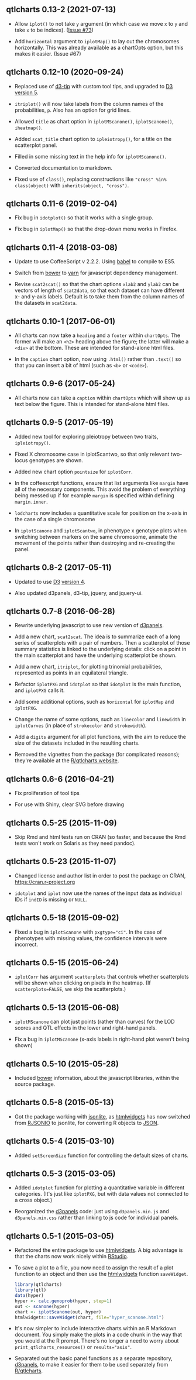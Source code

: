 ## qtlcharts 0.13-2 (2021-07-13)

- Allow `iplot()` to not take `y` argument (in which case we move `x`
  to `y` and take `x` to be indices). ([Issue #73](https://github.com/kbroman/qtlcharts/issues/73))

- Add `horizontal` argument to `iplotMap()` to lay out the chromosomes
  horizontally. This was already available as a chartOpts option, but
  this makes it easier. (Issue #67)


## qtlcharts 0.12-10 (2020-09-24)

- Replaced use of [d3-tip](https://github.com/Caged/d3-tip) with
  custom tool tips, and upgraded to [D3 version 5](https://d3js.org).

- `itriplot()` will now take labels from the column names of the
  probabilities, `p`. Also has an option for grid lines.

- Allowed `title` as chart option in `iplotMScanone()`,
  `iplotScanone()`, `iheatmap()`.

- Added `scat_title` chart option to `ipleiotropy()`, for a title on the
  scatterplot panel.

- Filled in some missing text in the help info for `iplotMScanone()`.

- Converted documentation to markdown.

- Fixed use of `class()`, replacing constructions like `"cross" %in% class(object)`
  with `inherits(object, "cross")`.


## qtlcharts 0.11-6 (2019-02-04)

- Fix bug in `idotplot()` so that it works with a single group.

- Fix bug in `iplotMap()` so that the drop-down menu works in Firefox.


## qtlcharts 0.11-4 (2018-03-08)

- Update to use CoffeeScript v 2.2.2. Using
  [babel](https://babeljs.io) to compile to ES5.

- Switch from [bower](https://bower.io) to
  [yarn](https://classic.yarnpkg.com/en/) for javascript dependency
  management.

- Revise `scat2scat()` so that the chart options `xlab2` and `ylab2`
  can be vectors of length of `scat2data`, so that each dataset can
  have different x- and y-axis labels. Default is to take them from
  the column names of the datasets in `scat2data`.


## qtlcharts 0.10-1 (2017-06-01)

- All charts can now take a `heading` and a `footer` within
  `chartOpts`. The former will make an `<h2>` heading above the
  figure; the latter will make a `<div>` at the bottom. These are
  intended for stand-alone html files.

- In the `caption` chart option, now using `.html()` rather than
  `.text()` so that you can insert a bit of html (such as `<b>` or
  `<code>`).


## qtlcharts 0.9-6 (2017-05-24)

- All charts now can take a `caption` within `chartOpts` which will
  show up as text below the figure. This is intended for stand-alone
  html files.


## qtlcharts 0.9-5 (2017-05-19)

- Added new tool for exploring pleiotropy between two traits,
  `ipleiotropy()`.

- Fixed X chromosome case in iplotScantwo, so that only relevant
  two-locus genotypes are shown.

- Added new chart option `pointsize` for `iplotCorr`.

- In the coffeescript functions, ensure that list arguments like
  `margin` have all of the necessary components. This avoid the
  problem of everything being messed up if for example `margin` is
  specified within defining `margin.inner`.

- `lodcharts` now includes a quantitative scale for position on the
  x-axis in the case of a single chromosome

- In `iplotScanone` and `iplotScantwo`, in phenotype x genotype plots
  when switching between markers on the same chromosome, animate the
  movement of the points rather than destroying and re-creating the
  panel.


## qtlcharts 0.8-2 (2017-05-11)

- Updated to use [D3](https://d3js.org)
  [version 4](https://github.com/d3/d3/blob/master/API.md).

- Also updated d3panels, d3-tip, jquery, and jquery-ui.


## qtlcharts 0.7-8 (2016-06-28)

- Rewrite underlying javascript to use new version of
  [d3panels](https://kbroman.org/d3panels/).

- Add a new chart, `scat2scat`. The idea is to summarize each of a
  long series of scatterplots with a pair of numbers. Then a
  scatterplot of those summary statistics is linked to the underlying
  details: click on a point in the main scatterplot and have the
  underlying scatterplot be shown.

- Add a new chart, `itriplot`, for plotting trinomial probabilities,
  represented as points in an equilateral triangle.

- Refactor `iplotPXG` and `idotplot` so that `idotplot` is the main
  function, and `iplotPXG` calls it.

- Add some additional options, such as `horizontal` for `iplotMap`
  and `iplotPXG`.

- Change the name of some options, such as `linecolor` and `linewidth`
  in `iplotCurves` (in place of `strokecolor` and `strokewidth`).

- Add a `digits` argument for all plot functions, with the aim to
  reduce the size of the datasets included in the resulting charts.

- Removed the vignettes from the package (for complicated reasons);
  they're available at the
  [R/qtlcharts website](https://kbroman.org/qtlcharts/).


## qtlcharts 0.6-6 (2016-04-21)

- Fix proliferation of tool tips

- For use with Shiny, clear SVG before drawing


## qtlcharts 0.5-25 (2015-11-09)

- Skip Rmd and html tests run on CRAN (so faster, and because the Rmd
  tests won't work on Solaris as they need pandoc).


## qtlcharts 0.5-23 (2015-11-07)

- Changed license and author list in order to post the package on
  CRAN, <https://cran.r-project.org>

- `idotplot` and `iplot` now use the names of the input data as
  individual IDs if `indID` is missing or `NULL`.


## qtlcharts 0.5-18 (2015-09-02)

- Fixed a bug in `iplotScanone` with `pxgtype="ci"`. In the case of
  phenotypes with missing values, the confidence intervals were
  incorrect.


## qtlcharts 0.5-15 (2015-06-24)

- `iplotCorr` has argument `scatterplots` that controls whether
  scatterplots will be shown when clicking on pixels in the heatmap.
  (If `scatterplots=FALSE`, we skip the scatterplots.)


## qtlcharts 0.5-13 (2015-06-08)

- `iplotMScanone` can plot just points (rather than curves) for the
  LOD scores and QTL effects in the lower and right-hand panels.

- Fix a bug in `iplotMScanone` (x-axis labels in right-hand plot
  weren't being shown)


## qtlcharts 0.5-10 (2015-05-28)

- Included [bower](https://bower.io) information, about the javascript
  libraries, within the source package.


## qtlcharts 0.5-8 (2015-05-13)

- Got the package working with
  [jsonlite](https://github.com/jeroen/jsonlite), as
  [htmlwidgets](https://www.htmlwidgets.org) has now switched from
  [RJSONIO](http://www.omegahat.net/RJSONIO/) to jsonlite, for
  converting R objects to [JSON](https://www.json.org/json-en.html).


## qtlcharts 0.5-4 (2015-03-10)

- Added `setScreenSize` function for controlling the default sizes of
  charts.


## qtlcharts 0.5-3 (2015-03-05)

- Added `idotplot` function for plotting a quantitative variable in
  different categories.  (It's just like `iplotPXG`, but with data
  values not connected to a cross object.)

- Reorganized the [d3panels](https://kbroman.org/d3panels/) code: just
  using `d3panels.min.js` and `d3panels.min.css` rather than linking
  to js code for individual panels.


## qtlcharts 0.5-1 (2015-03-05)

- Refactored the entire package to use
  [htmlwidgets](https://www.htmlwidgets.org).
  A big advantage is that the charts now work nicely within
  [RStudio](https://www.rstudio.com/products/RStudio/).

- To save a plot to a file, you now need to assign the result of a plot
  function to an object and then use the
  [htmlwidgets](https://www.htmlwidgets.org) function `saveWidget`.

  ```r
  library(qtlcharts)
  library(qtl)
  data(hyper)
  hyper <- calc.genoprob(hyper, step=1)
  out <- scanone(hyper)
  chart <- iplotScanone(out, hyper)
  htmlwidgets::saveWidget(chart, file="hyper_scanone.html")
  ```

- It's now simpler to include interactive charts within an R Markdown
  document. You simply make the plots in a code chunk in the way that
  you would at the R prompt. There's no longer a need to worry about
  `print_qtlcharts_resources()` or `results="asis"`.

- Separated out the basic panel functions as a separate repository,
  [d3panels](https://kbroman.org/d3panels/), to make it easier for them
  to be used separately from
  [R/qtlcharts](https://kbroman.org/qtlcharts/).
